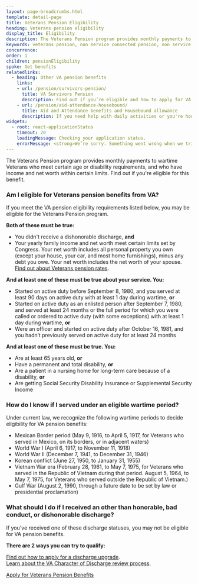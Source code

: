 ```yaml
---
layout: page-breadcrumbs.html
template: detail-page
title: Veterans Pension Eligibility
heading: Veterans pension eligibility
display_title: Eligibility
description: The Veterans Pension program provides monthly payments to wartime Veterans based on need. Review VA pension eligibility requirements to find out if you qualify based on your age or a permanent and total non-service-connected disability as well as your income and net worth. 
keywords: veterans pension, non service connected pension, non service connected pension eligibility, va pension eligibility 
concurrence:
order: 1
children: pensionEligibility
spoke: Get benefits
relatedlinks:
  - heading: Other VA pension benefits
    links:
    - url: /pension/survivors-pension/
      title: VA Survivors Pension
      description: Find out if you’re eligible and how to apply for VA pension benefits as a surviving spouse or child of a deceased Veteran with wartime service.
    - url: /pension/aid-attendance-housebound/
      title: Aid and Attendance benefits and Housebound allowance
      description: If you need help with daily activities or you're housebound, find out how to apply for extra VA pension benefits.
widgets:
  - root: react-applicationStatus
    timeout: 20
    loadingMessage: Checking your application status.
    errorMessage: <strong>We’re sorry. Something went wrong when we tried to load your saved application.</strong><br/>Please try refreshing your browser in a few minutes.
---
```


<div class="va-introtext">

The Veterans Pension program provides monthly payments to wartime Veterans who meet certain age or disability requirements, and who have income and net worth within certain limits. Find out if you're eligible for this benefit.

</div>

<div class="feature" markdown=“1”>

### Am I eligible for Veterans pension benefits from VA? 

If you meet the VA pension eligibility requirements listed below, you may be eligible for the Veterans Pension program. 

**Both of these must be true:**

- You didn't receive a dishonorable discharge, **and**
- Your yearly family income and net worth meet certain limits set by Congress. Your net worth includes all personal property you own (except your house, your car, and most home furnishings), minus any debt you owe. Your net worth includes the net worth of your spouse. <br>
[Find out about Veterans pension rates](/pension/veterans-pension-rates/).


**And at least one of these must be true about your service. You:**

- Started on active duty before September 8, 1980, and you served at least 90 days on active duty with at least 1 day during wartime, **or**
- Started on active duty as an enlisted person after September 7, 1980, and served at least 24 months or the full period for which you were called or ordered to active duty (with some exceptions) with at least 1 day during wartime, **or**
- Were an officer and started on active duty after October 16, 1981, and you hadn’t previously served on active duty for at least 24 months

**And at least one of these must be true. You:**

- Are at least 65 years old, **or**
- Have a permanent and total disability, **or**
- Are a patient in a nursing home for long-term care because of a disability, **or**
- Are getting Social Security Disability Insurance or Supplemental Security Income

</div>

### How do I know if I served under an eligible wartime period? 
Under current law, we recognize the following wartime periods to decide eligibility for VA pension benefits:


- Mexican Border period (May 9, 1916, to April 5, 1917, for Veterans who served in Mexico, on its borders, or in adjacent waters)
- World War I (April 6, 1917, to November 11, 1918)
- World War II (December 7, 1941, to December 31, 1946)
- Korean conflict (June 27, 1950, to January 31, 1955)
- Vietnam War era (February 28, 1961, to May 7, 1975, for Veterans who served in the Republic of Vietnam during that period. August 5, 1964, to May 7, 1975, for Veterans who served outside the Republic of Vietnam.)
- Gulf War (August 2, 1990, through a future date to be set by law or presidential proclamation)

### What should I do if I received an other than honorable, bad conduct, or dishonorable discharge?

If you've received one of these discharge statuses, you may not be eligible for VA pension benefits.

**There are 2 ways you can try to qualify:**

[Find out how to apply for a discharge upgrade](/discharge-upgrade-instructions/).<br/>
[Learn about the VA Character of Discharge review process](/discharge-upgrade-instructions/#other-options).


<div id="react-applicationStatus" data-widget-type="pension-app-status" class="static-page-widget">
  <a class="usa-button-primary va-button-primary" href="/pension/application/527EZ">Apply for Veterans Pension Benefits</a>
</div>

